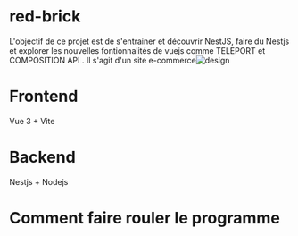 # red-brick

L'objectif de ce projet est de s'entrainer et découvrir NestJS, faire du Nestjs et explorer les nouvelles fontionnalités de vuejs comme TELEPORT et COMPOSITION API .
Il s'agit d'un site e-commerce![design](https://user-images.githubusercontent.com/76823098/173352544-f8e5064b-e828-4565-82a2-993addc2d746.jpg)

# Frontend

Vue 3 + Vite

# Backend

Nestjs + Nodejs

# Comment faire rouler le programme
